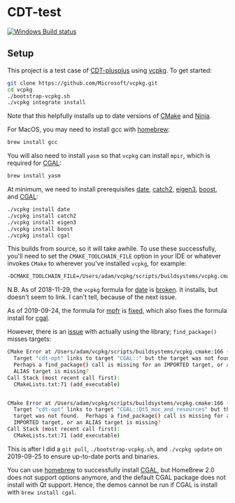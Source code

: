 # CDT-test

[![Windows Build status](https://img.shields.io/appveyor/ci/acgetchell/cdt-test.svg?label=Windows)](https://ci.appveyor.com/project/acgetchell/cdt-test)

## Setup

This project is a test case of [CDT-plusplus] using [vcpkg]. To get started:

```bash
git clone https://github.com/Microsoft/vcpkg.git
cd vcpkg
./bootstrap-vcpkg.sh
./vcpkg integrate install

```

Note that this helpfully installs up to date versions of [CMake] and [Ninja].

For MacOS, you may need to install gcc with [homebrew]:

```bash
brew install gcc
```

You will also need to install `yasm` so that `vcpkg` can install `mpir`, which is required for [CGAL]:

```bash
brew install yasm
```

At minimum, we need to install prerequisites [date], [catch2], [eigen3], [boost], and [CGAL]:

```bash
./vcpkg install date
./vcpkg install catch2
./vcpkg install eigen3
./vcpkg install boost
./vcpkg install cgal

```

This builds from source, so it will take awhile. To use these successfully, you'll need to set the `CMAKE_TOOLCHAIN_FILE` option in your IDE or whatever invokes `CMake` to wherever you've installed `vcpkg`, for example:

```bash
-DCMAKE_TOOLCHAIN_FILE=/Users/adam/vcpkg/scripts/buildsystems/vcpkg.cmake
```

N.B. As of 2018-11-29, the `vcpkg` formula for [date] is [broken][1]. It installs, but doesn't seem to link. I can't tell, because of the next issue.

As of 2019-09-24, the formula for [mpfr] is [fixed][2], which also fixes the formula install for [cgal].

However, there is an [issue](https://github.com/microsoft/vcpkg/issues/8328) with actually using the library; `find_package()` misses targets:

```bash
CMake Error at /Users/adam/vcpkg/scripts/buildsystems/vcpkg.cmake:166 (_add_executable):
  Target "cdt-opt" links to target "CGAL::" but the target was not found.
  Perhaps a find_package() call is missing for an IMPORTED target, or an
  ALIAS target is missing?
Call Stack (most recent call first):
  CMakeLists.txt:71 (add_executable)


CMake Error at /Users/adam/vcpkg/scripts/buildsystems/vcpkg.cmake:166 (_add_executable):
  Target "cdt-opt" links to target "CGAL::Qt5_moc_and_resources" but the
  target was not found.  Perhaps a find_package() call is missing for an
  IMPORTED target, or an ALIAS target is missing?
Call Stack (most recent call first):
  CMakeLists.txt:71 (add_executable)
```
This is after I did a `git pull`, `./bootstrap-vcpkg.sh`, and `./vcpkg update` on 2019-09-25 to ensure up-to-date ports and binaries.

You can use [homebrew] to successfully install [CGAL], but HomeBrew 2.0 does not support options anymore, and the
default CGAL package does not install with Qt support. Hence, the demos cannot be run if CGAL is install with `brew install cgal`.


[CDT-plusplus]:https://github.com/acgetchell/CDT-plusplus
[vcpkg]:https://github.com/Microsoft/vcpkg
[CMake]:https:://cmake.org
[Ninja]:https://ninja-build.org
[CGAL]: https://www.cgal.org/
[date]: https://github.com/HowardHinnant/date
[eigen3]: https://eigen.tuxfamily.org/dox/
[CLion]: https://www.jetbrains.com/clion/
[boost]: https://www.boost.org/
[1]: https://github.com/Microsoft/vcpkg/issues/4864
[2]: https://github.com/Microsoft/vcpkg/issues/5910
[catch2]: https://github.com/catchorg/Catch2
[homebrew]: https://brew.sh
[mpfr]: http://mpfr.org
